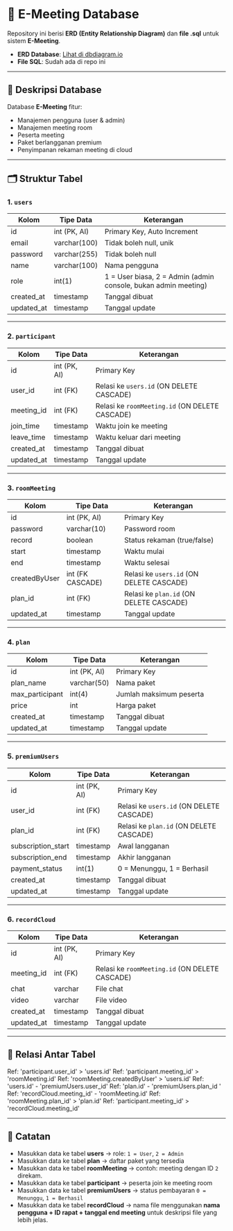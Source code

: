# 📌 E-Meeting Database

Repository ini berisi **ERD (Entity Relationship Diagram)** dan **file .sql** untuk sistem **E-Meeting**.  

- **ERD Database**: [Lihat di dbdiagram.io](https://dbdiagram.io/d/E-meeting-Alvin-68cd8e8d960f6d821af7296d)  
- **File SQL**: Sudah ada di repo ini

---

## 📖 Deskripsi Database

Database **E-Meeting** fitur:  
- Manajemen pengguna (user & admin)  
- Manajemen meeting room  
- Peserta meeting  
- Paket berlangganan premium  
- Penyimpanan rekaman meeting di cloud  

---

## 🗂 Struktur Tabel

### 1. `users`
| Kolom       | Tipe Data       | Keterangan |
|-------------|----------------|------------|
| id          | int (PK, AI)   | Primary Key, Auto Increment |
| email       | varchar(100)   | Tidak boleh null, unik |
| password    | varchar(255)   | Tidak boleh null |
| name        | varchar(100)   | Nama pengguna |
| role        | int(1)         | 1 = User biasa, 2 = Admin (admin console, bukan admin meeting) |
| created_at  | timestamp      | Tanggal dibuat |
| updated_at  | timestamp      | Tanggal update |

---

### 2. `participant`
| Kolom       | Tipe Data       | Keterangan |
|-------------|----------------|------------|
| id          | int (PK, AI)   | Primary Key |
| user_id     | int (FK)       | Relasi ke `users.id` (ON DELETE CASCADE) |
| meeting_id  | int (FK)       | Relasi ke `roomMeeting.id`  (ON DELETE CASCADE) |
| join_time   | timestamp      | Waktu join ke meeting |
| leave_time  | timestamp      | Waktu keluar dari meeting |
| created_at  | timestamp      | Tanggal dibuat |
| updated_at  | timestamp      | Tanggal update |

---

### 3. `roomMeeting`
| Kolom        | Tipe Data       | Keterangan |
|--------------|----------------|------------|
| id           | int (PK, AI)   | Primary Key |
| password     | varchar(10)    | Password room |
| record       | boolean        | Status rekaman (true/false) |
| start        | timestamp      | Waktu mulai |
| end          | timestamp      | Waktu selesai |
| createdByUser| int (FK CASCADE)| Relasi ke `users.id` (ON DELETE CASCADE) |
| plan_id      | int (FK)       | Relasi ke `plan.id` (ON DELETE CASCADE) |
| updated_at   | timestamp      | Tanggal update |

---

### 4. `plan`
| Kolom       | Tipe Data       | Keterangan |
|-------------|----------------|------------|
| id          | int (PK, AI)   | Primary Key |
| plan_name   | varchar(50)    | Nama paket |
| max_participant | int(4)      | Jumlah maksimum peserta |
| price       | int            | Harga paket |
| created_at  | timestamp      | Tanggal dibuat |
| updated_at  | timestamp      | Tanggal update |

---

### 5. `premiumUsers`
| Kolom              | Tipe Data       | Keterangan |
|--------------------|----------------|------------|
| id                 | int (PK, AI)   | Primary Key |
| user_id            | int (FK)       | Relasi ke `users.id` (ON DELETE CASCADE) |
| plan_id            | int (FK)       | Relasi ke `plan.id` (ON DELETE CASCADE) |
| subscription_start | timestamp      | Awal langganan |
| subscription_end   | timestamp      | Akhir langganan |
| payment_status     | int(1)         | 0 = Menunggu, 1 = Berhasil |
| created_at         | timestamp      | Tanggal dibuat |
| updated_at         | timestamp      | Tanggal update |

---

### 6. `recordCloud`
| Kolom       | Tipe Data       | Keterangan |
|-------------|----------------|------------|
| id          | int (PK, AI)   | Primary Key |
| meeting_id  | int (FK)       | Relasi ke `roomMeeting.id` (ON DELETE CASCADE) |
| chat        | varchar        | File chat |
| video       | varchar        | File video |
| created_at  | timestamp      | Tanggal dibuat |
| updated_at  | timestamp      | Tanggal update |

---

## 🔗 Relasi Antar Tabel
Ref: 'participant.user_id' > 'users.id'
Ref: 'participant.meeting_id' > 'roomMeeting.id'
Ref: 'roomMeeting.createdByUser' > 'users.id'
Ref: 'users.id' - 'premiumUsers.user_id'
Ref: 'plan.id' - 'premiumUsers.plan_id '
Ref: 'recordCloud.meeting_id' - 'roomMeeting.id'
Ref: 'roomMeeting.plan_id' > 'plan.id'
Ref: 'participant.meeting_id' > 'recordCloud.meeting_id'

---

## 📝 Catatan
- Masukkan data ke tabel **users** → role: `1 = User`, `2 = Admin`  
- Masukkan data ke tabel **plan** → daftar paket yang tersedia  
- Masukkan data ke tabel **roomMeeting** → contoh: meeting dengan ID `2` direkam.  
- Masukkan data ke tabel **participant** → peserta join ke meeting room  
- Masukkan data ke tabel **premiumUsers** → status pembayaran `0 = Menunggu`, `1 = Berhasil`  
- Masukkan data ke tabel **recordCloud** → nama file menggunakan **nama pengguna + ID rapat + tanggal end meeting** untuk deskripsi file yang lebih jelas.  
